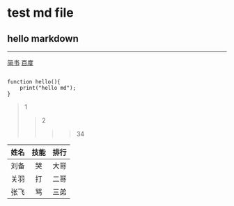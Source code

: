 # test md file

## hello markdown

---

[简书](http://jianshu.com)
[百度](http://baidu.com)

```

function hello(){
    print("hello md");
}

```

> 1
> > 2
> >>> 34

|姓名|技能|排行|
--|:--:|--:
刘备|哭|大哥
关羽|打|二哥
张飞|骂|三弟
